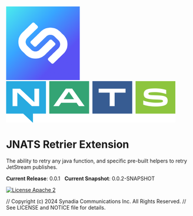 ![Synadia](src/main/javadoc/images/synadia-logo.png) &nbsp;&nbsp;&nbsp;&nbsp; ![NATS](src/main/javadoc/images/large-logo.png)

# JNATS Retrier Extension

The ability to retry any java function, and specific pre-built helpers to retry JetStream publishes.

**Current Release**: 0.0.1 &nbsp; **Current Snapshot**: 0.0.2-SNAPSHOT

[![License Apache 2](https://img.shields.io/badge/License-Apache2-blue.svg)](https://www.apache.org/licenses/LICENSE-2.0)

// Copyright (c) 2024 Synadia Communications Inc. All Rights Reserved.
// See LICENSE and NOTICE file for details.
